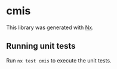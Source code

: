 # cmis

This library was generated with [Nx](https://nx.dev).

## Running unit tests

Run `nx test cmis` to execute the unit tests.
